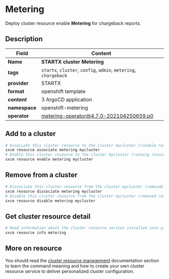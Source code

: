 # Metering

Deploy cluster resource enable **Metering** for chargeback reports.

## Description

| Field         | Content                                                          |
| ------------- | ---------------------------------------------------------------- |
| **Name**      | **STARTX cluster Metering**                                      |
| **tags**      | `startx`, `cluster`, `config`, `admin`, `metering`, `chargeback` |
| **provider**  | STARTX                                                           |
| **format**    | openshift template                                               |
| **content**   | 3 ArgoCD application                                             |
| **namespace** | openshift-metering                                               |
| **operator**  | metering-operator@4.7.0-202104250659.p0                          |

## Add to a cluster

```bash
# Associate this cluster resource to the cluster mycluster (runable resource)
sxcm resource associate metering mycluster
# Enable this cluster resource to the cluster mycluster (running resource)
sxcm resource enable metering mycluster
```

## Remove from a cluster

```bash
# Dissociate this cluster resource from the cluster mycluster (removable resource)
sxcm resource dissociate metering mycluster
# Disable this cluster resource from the cluster mycluster (removed resource)
sxcm resource disable metering mycluster
```

## Get cluster resource detail

```bash
# Read information about the cluster resource version installed into your host (local)
sxcm resource info metering
```

## More on resource

You should read the [cluster resource management](../../4-cluster-resources) documentation section to learn the command
meaning and how to create your own cluster resource service to deliver personalized cluster configuration.
